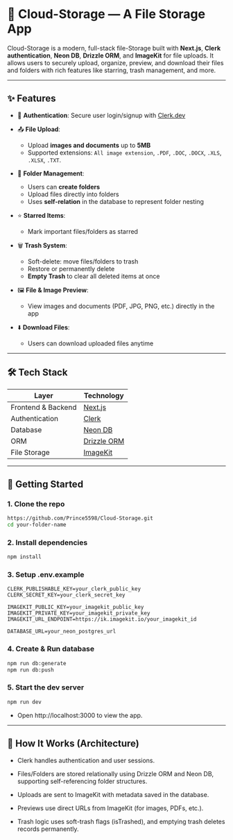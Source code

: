 # 📁 Cloud-Storage — A File Storage App

Cloud-Storage is a modern, full-stack file-Storage built with **Next.js**, **Clerk authentication**, **Neon DB**, **Drizzle ORM**, and **ImageKit** for file uploads. It allows users to securely upload, organize, preview, and download their files and folders with rich features like starring, trash management, and more.

---

## ✨ Features

- 🔐 **Authentication**: Secure user login/signup with [Clerk.dev](https://clerk.dev)
- 📤 **File Upload**:
  - Upload **images and documents** up to **5MB**
  - Supported extensions: `All image extension`, `.PDF`, `.DOC`, `.DOCX`, `.XLS`, `.XLSX`, `.TXT`.
 
- 📁 **Folder Management**:
  - Users can **create folders**
  - Upload files directly into folders
  - Uses **self-relation** in the database to represent folder nesting
- ⭐ **Starred Items**:
  - Mark important files/folders as starred
- 🗑️ **Trash System**:
  - Soft-delete: move files/folders to trash
  - Restore or permanently delete
  - **Empty Trash** to clear all deleted items at once
- 🖼️ **File & Image Preview**:
  - View images and documents (PDF, JPG, PNG, etc.) directly in the app
- ⬇️ **Download Files**:
  - Users can download uploaded files anytime

---

## 🛠 Tech Stack

| Layer            | Technology |
|------------------|------------|
| Frontend & Backend  | [Next.js](https://nextjs.org/) |
| Authentication   | [Clerk](https://clerk.dev) |
| Database         | [Neon DB](https://neon.tech) |
| ORM              | [Drizzle ORM](https://orm.drizzle.team/) |
| File Storage     | [ImageKit](https://imagekit.io) |

---

## 🚀 Getting Started

### 1. Clone the repo

```bash
https://github.com/Prince5598/Cloud-Storage.git
cd your-folder-name
```

### 2. Install dependencies
```bash
npm install
```

### 3. Setup .env.example
```env
CLERK_PUBLISHABLE_KEY=your_clerk_public_key
CLERK_SECRET_KEY=your_clerk_secret_key

IMAGEKIT_PUBLIC_KEY=your_imagekit_public_key
IMAGEKIT_PRIVATE_KEY=your_imagekit_private_key
IMAGEKIT_URL_ENDPOINT=https://ik.imagekit.io/your_imagekit_id

DATABASE_URL=your_neon_postgres_url
```

### 4. Create & Run database 
```bash
npm run db:generate
npm run db:push
```

### 5. Start the dev server
```bash
npm run dev
```
 - Open http://localhost:3000 to view the app.

---
## 🧠 How It Works (Architecture)
- Clerk handles authentication and user sessions.

- Files/Folders are stored relationally using Drizzle ORM and Neon DB, supporting self-referencing folder structures.

- Uploads are sent to ImageKit with metadata saved in the database.

- Previews use direct URLs from ImageKit (for images, PDFs, etc.).

- Trash logic uses soft-trash flags (isTrashed), and emptying trash deletes records permanently.
